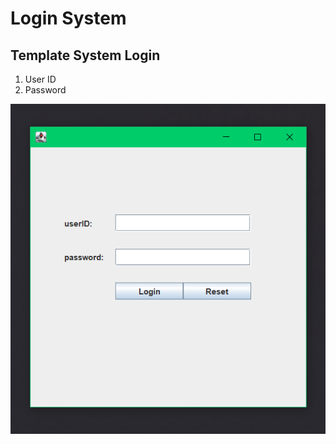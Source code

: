 # Login System 

## Template System Login 

1. User ID
2. Password 

![alt text](https://github.com/naufalazim/loginsystem/blob/main/1.png)
